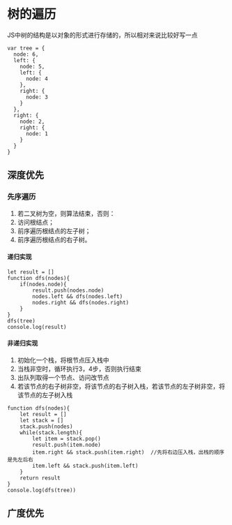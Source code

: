 # 树的遍历

JS中树的结构是以对象的形式进行存储的，所以相对来说比较好写一点

```JS
var tree = {
  node: 6,
  left: {
    node: 5,
    left: {
      node: 4
    },
    right: {
      node: 3
    }
  },
  right: {
    node: 2,
    right: {
      node: 1
    }
  }
}
```

## 深度优先

### 先序遍历

1. 若二叉树为空，则算法结束，否则：
2. 访问根结点；
3. 前序遍历根结点的左子树；
4. 前序遍历根结点的右子树。

#### 递归实现

```JS
let result = []
function dfs(nodes){
    if(nodes.node){
        result.push(nodes.node)
        nodes.left && dfs(nodes.left)
        nodes.right && dfs(nodes.right)
    }
}
dfs(tree)
console.log(result)
```

#### 非递归实现

1. 初始化一个栈，将根节点压入栈中
2. 当栈非空时，循环执行3，4步，否则执行结束
3. 出队列取得一个节点、访问改节点
4. 若该节点的右子树非空，将该节点的右子树入栈，若该节点的左子树非空，将该节点的左子树入栈

```JS
function dfs(nodes){
    let result = []
    let stack = []
    stack.push(nodes)
    while(stack.length){
        let item = stack.pop()
        result.push(item.node)
        item.right && stack.push(item.right)  //先将右边压入栈，出栈的顺序是先左后右
        item.left && stack.push(item.left)
    }
    return result
}
console.log(dfs(tree))
```


## 广度优先
